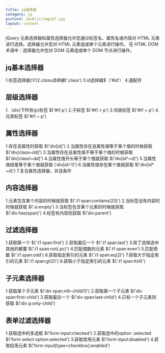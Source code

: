 ```yaml
---
title: jq选择器
category: jq
picture: /public/img/p7.jpg
layout: content  
---
```


jQuery 元素选择器和属性选择器允许您通过标签名、属性名或内容对 HTML 元素进行选择。选择器允许您对 HTML 元素组或单个元素进行操作。
在 HTML DOM 术语中：选择器允许您对 DOM 元素组或单个 DOM 节点进行操作。


## jq基本选择器
1.标签选择器$('li')
2.class选择器$('.class')
3.id选择器$（'#id'）
4.通配符

## 层级选择器
1.（div)下所有(p)标签  $('#t1 p')
2.子标签    $('#t1 > p')
3.邻居标签   $('#t1 + p')
4.兄弟标签   $('#t1 ~ p')


## 属性选择器
1.存在该属性时获取  $('div[id]')
2.当属性存在且属性值等于某个值的时候获取  $('div[class=dd]')
3.当属性存在且属性值不等于某个值的时候获取  $('div[class!=dd]')
4.当属性值开头等于某个值就获取  $('div[id^=d]')
5.当属性值结尾等于某个值就获取  $('div[id$=1]')
6.当属性值存在某个值就获取  $('div[id* =d]')
7.复合属性选择器，并且条件

## 内容选择器
1.元素包含某个内容的时候就获取 $('.t1 span:contains(23)')
2.当标签没有内容的时候就获取  $('.e:empty')
3.当标签包含某个元素的时候就获取  $('div:has(span)')
4.标签有内容则获取   $('div:parent')


## 过滤选择器
1.获取第一个  $('.t1 span:first')
2.获取最后一个  $('.t1 span:last')
3.除了选择选中其他的都要  $('.t1 span:not(.pc)')
4.匹配偶数的元素  $('.t1 span:even')
5.匹配奇数  $('.t1 span:odd')
6.获取指定索引的元素  $('.t1 span:eq(2)')
7.获取大于指定索引的元素  $('.t1 span:gt(2)')
8.获取小于指定索引的元素  $('.t1 span:lt(4)')


## 子元素选择器
1.获取某个子元素  $('div span:nth-child(1)')
2.获取第一个子元素  $('div span:first-child')
3.获取最后一个  $('div span:last-child')
4.只有一个子元素则获取  $('div p:only-child')


## 表单过滤选择器
1.获取选中的多选框   $('form input:checked')
2.获取选中的option :selected  $('form select option:selected')
3.获取禁用元素  $('form input:disabled')
4.获取启用元素  $('form input[type=checkbox]:enabled')







